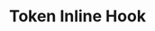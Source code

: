 ---
title: Token Inline Hook
excerpt: Learn how to easily implement a Token Inline hook
layout: Guides
sections:
 - overview
 - setup-express
 - parse-hook
 - check-against-store
 - send-response
 - activate-and-enable
 - extend-express
 - test
---
